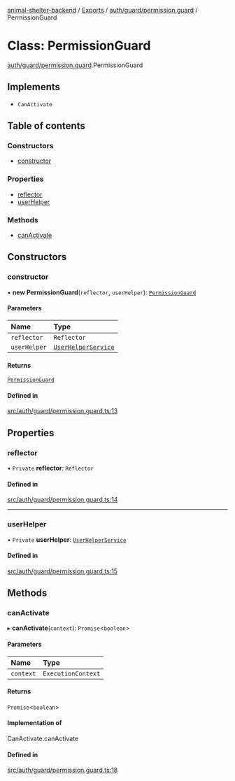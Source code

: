 [animal-shelter-backend](../README.md) / [Exports](../modules.md) / [auth/guard/permission.guard](../modules/auth_guard_permission_guard.md) / PermissionGuard

# Class: PermissionGuard

[auth/guard/permission.guard](../modules/auth_guard_permission_guard.md).PermissionGuard

## Implements

- `CanActivate`

## Table of contents

### Constructors

- [constructor](auth_guard_permission_guard.PermissionGuard.md#constructor)

### Properties

- [reflector](auth_guard_permission_guard.PermissionGuard.md#reflector)
- [userHelper](auth_guard_permission_guard.PermissionGuard.md#userhelper)

### Methods

- [canActivate](auth_guard_permission_guard.PermissionGuard.md#canactivate)

## Constructors

### constructor

• **new PermissionGuard**(`reflector`, `userHelper`): [`PermissionGuard`](auth_guard_permission_guard.PermissionGuard.md)

#### Parameters

| Name | Type |
| :------ | :------ |
| `reflector` | `Reflector` |
| `userHelper` | [`UserHelperService`](user_user_helper_service.UserHelperService.md) |

#### Returns

[`PermissionGuard`](auth_guard_permission_guard.PermissionGuard.md)

#### Defined in

[src/auth/guard/permission.guard.ts:13](https://github.com/B4LiN7/animal-shelter-backend/blob/5a6ce9f/src/auth/guard/permission.guard.ts#L13)

## Properties

### reflector

• `Private` **reflector**: `Reflector`

#### Defined in

[src/auth/guard/permission.guard.ts:14](https://github.com/B4LiN7/animal-shelter-backend/blob/5a6ce9f/src/auth/guard/permission.guard.ts#L14)

___

### userHelper

• `Private` **userHelper**: [`UserHelperService`](user_user_helper_service.UserHelperService.md)

#### Defined in

[src/auth/guard/permission.guard.ts:15](https://github.com/B4LiN7/animal-shelter-backend/blob/5a6ce9f/src/auth/guard/permission.guard.ts#L15)

## Methods

### canActivate

▸ **canActivate**(`context`): `Promise`\<`boolean`\>

#### Parameters

| Name | Type |
| :------ | :------ |
| `context` | `ExecutionContext` |

#### Returns

`Promise`\<`boolean`\>

#### Implementation of

CanActivate.canActivate

#### Defined in

[src/auth/guard/permission.guard.ts:18](https://github.com/B4LiN7/animal-shelter-backend/blob/5a6ce9f/src/auth/guard/permission.guard.ts#L18)
